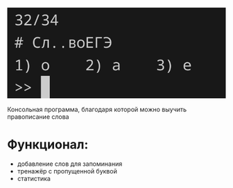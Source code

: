 ![СЛОВОЕГЭ](src/3.png)

Консольная программа, благодаря которой можно выучить правописание слова

# Функционал:
 - добавление слов для запоминания
 - тренажёр с пропущенной буквой
 - статистика

